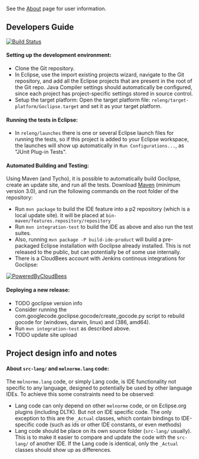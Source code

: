 See the [About](documentation/About.md) page for user information.

## Developers Guide

[![Build Status](https://bruno-medeiros.ci.cloudbees.com/job/Goclipse/badge/icon)](https://bruno-medeiros.ci.cloudbees.com/job/Goclipse/)

#### Setting up the development environment:
 * Clone the Git repository.
 * In Eclipse, use the import existing projects wizard, navigate to the Git repository, and add all the  Eclipse projects that are present in the root of the Git repo. Java Compiler settings should automatically be configured, since each project has project-specific settings stored in source control.
 * Setup the target platform: Open the target platform file: `releng/target-platform/Goclipse.target` and set it as your target platform.
 
#### Running the tests in Eclipse:
 * In `releng/launches` there is one or several Eclipse launch files for running the tests, so if this project is added to your Eclipse workspace, the launches will show up automatically in `Run Configurations...`, as "JUnit Plug-in Tests". 

#### Automated Building and Testing:
Using Maven (and Tycho), it is possible to automatically build Goclipse, create an update site, and run all the tests. Download [Maven](http://maven.apache.org/) (minimum version 3.0), and run the following commands on the root folder of the repository:
 * Run `mvn package` to build the IDE feature into a p2 repository (which is a local update site).  It will be placed at `bin-maven/features.repository/repository`
 * Run `mvn integration-test` to build the IDE as above and also run the test suites. 
 * Also, running `mvn package -P build-ide-product` will build a pre-packaged Eclipse installation with Goclipse already installed. This is not released to the public, but can potentially be of some use internally.
 * There is a CloudBees account with Jenkins continous integrations for Goclipse:

[![PoweredByCloudBees](http://www.cloudbees.com/sites/default/files/Button-Powered-by-CB.png)](https://bruno-medeiros.ci.cloudbees.com/job/Goclipse/)

#### Deploying a new release:
 * TODO goclipse version info
 * Consider running the com.googlecode.goclipse.gocode/create_gocode.py script to rebuild gocode
for (windows, darwin, linux) and (386, amd64).
 * Run `mvn integration-test` as described above.
 * TODO update site upload


## Project design info and notes

#### About `src-lang/` and `melnorme.lang` code:
The `melnorme.lang` code, or simply Lang code, is IDE functionality not specific to any language, designed to potentially be used by other language IDEs. To achieve this some constraints need to be observed:
 * Lang code can only depend on other `melnorme` code, or on Eclipse.org plugins (including DLTK). But not on IDE specific code.  The only exception to this are the `_Actual` classes, which contain bindings to IDE-specific code (such as ids or other IDE constants, or even methods)
 * Lang code should be place on its own source folder (`src-lang/` usually). This is to make it easier to compare and update the code with the `src-lang/` of another IDE. If the Lang code is identical, only the `_Actual` classes should show up as differences.
